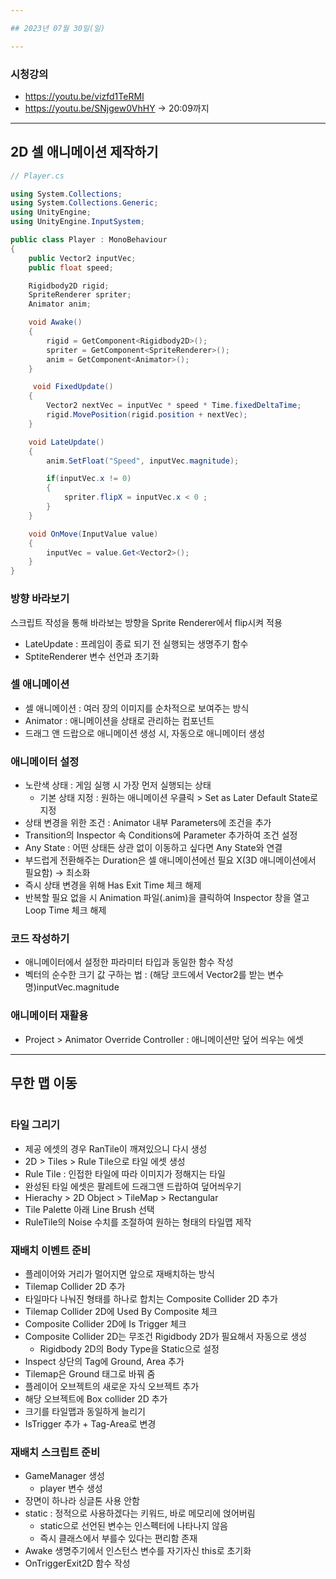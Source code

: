 ```yaml
---

## 2023년 07월 30일(일)

---
```


### 시청강의

- https://youtu.be/vizfd1TeRMI
- https://youtu.be/SNjgew0VhHY → 20:09까지

---

## 2D 셀 애니메이션 제작하기

```csharp
// Player.cs

using System.Collections;
using System.Collections.Generic;
using UnityEngine;
using UnityEngine.InputSystem;

public class Player : MonoBehaviour
{
    public Vector2 inputVec;
    public float speed;

    Rigidbody2D rigid;
    SpriteRenderer spriter;
    Animator anim;

    void Awake()
    {
        rigid = GetComponent<Rigidbody2D>();
        spriter = GetComponent<SpriteRenderer>();
        anim = GetComponent<Animator>();
    }

     void FixedUpdate()
    {
        Vector2 nextVec = inputVec * speed * Time.fixedDeltaTime;
        rigid.MovePosition(rigid.position + nextVec);
    }

    void LateUpdate()
    {
        anim.SetFloat("Speed", inputVec.magnitude);

        if(inputVec.x != 0)
        {
            spriter.flipX = inputVec.x < 0 ;
        }
    }

    void OnMove(InputValue value)
    {
        inputVec = value.Get<Vector2>();
    }
}
```

### 방향 바라보기

스크립트 작성을 통해 바라보는 방향을 Sprite Renderer에서 flip시켜 적용

- LateUpdate : 프레임이 종료 되기 전 실행되는 생명주기 함수
- SptiteRenderer 변수 선언과 초기화

### 셀 애니메이션

- 셀 애니메이션 : 여러 장의 이미지를 순차적으로 보여주는 방식
- Animator : 애니메이션을 상태로 관리하는 컴포넌트
- 드래그 앤 드랍으로 애니메이션 생성 시, 자동으로 애니메이터 생성

### 애니메이터 설정

- 노란색 상태 : 게임 실행 시 가장 먼저 실행되는 상태
    - 기본 상태 지정 : 원하는 애니메이션 우클릭  > Set as Later Default State로 지정
- 상태 변경을 위한 조건 : Animator 내부 Parameters에 조건을 추가
- Transition의 Inspector 속 Conditions에 Parameter 추가하여 조건 설정
- Any State : 어떤 상태든 상관 없이 이동하고 싶다면 Any State와 연결
- 부드럽게 전환해주는 Duration은 셀 애니메이션에선 필요 X(3D 애니메이션에서 필요함) → 최소화
- 즉시 상태 변경을 위해 Has Exit Time 체크 해제
- 반복할 필요 없을 시 Animation 파일(.anim)을 클릭하여 Inspector 창을 열고 Loop Time 체크 해제

### 코드 작성하기

- 애니메이터에서 설정한 파라미터 타입과 동일한 함수 작성
- 벡터의 순수한 크기 값 구하는 법 : (해당 코드에서 Vector2를 받는 변수명)inputVec.magnitude

### 애니메이터 재활용

- Project > Animator Override Controller : 애니메이션만 덮어 씌우는 에셋

---

## 무한 맵 이동

```csharp

```

### 타일 그리기

- 제공 에셋의 경우 RanTile이 깨져있으니 다시 생성
- 2D > Tiles > Rule Tile으로 타일 에셋 생성
- Rule Tile : 인접한 타일에 따라 이미지가 정해지는 타일
- 완성된 타일 에셋은 팔레트에 드래그앤 드랍하여 덮어씌우기
- Hierachy > 2D Object > TileMap > Rectangular
- Tile Palette 아래 Line Brush 선택
- RuleTile의 Noise 수치를 조절하여 원하는 형태의 타일맵 제작

### 재배치 이벤트 준비

- 플레이어와 거리가 멀어지면 앞으로 재배치하는 방식
- Tilemap Collider 2D 추가
- 타일마다 나눠진 형태를 하나로 합치는 Composite Collider 2D 추가
- Tilemap Collider 2D에 Used By Composite 체크
- Composite Collider 2D에 Is Trigger 체크
- Composite Collider 2D는 무조건 Rigidbody 2D가 필요해서 자동으로 생성
    - Rigidbody 2D의 Body Type을 Static으로 설정
- Inspect 상단의 Tag에 Ground, Area 추가
- Tilemap은 Ground 태그로 바꿔 줌
- 플레이어 오브젝트의 새로운 자식 오브젝트 추가
- 해당 오브젝트에 Box collider 2D 추가
- 크기를 타일맵과 동일하게 늘리기
- IsTrigger 추가 + Tag-Area로 변경

### 재배치 스크립트 준비

- GameManager 생성
    - player 변수 생성
- 장면이 하나라 싱글톤 사용 안함
- static : 정적으로 사용하겠다는 키워드, 바로 메모리에 얹어버림
    - static으로 선언된 변수는 인스펙터에 나타나지 않음
    - 즉시 클래스에서 부를수 있다는 편리함 존재
- Awake 생명주기에서 인스턴스 변수를 자기자신 this로 초기화
- OnTriggerExit2D 함수 작성